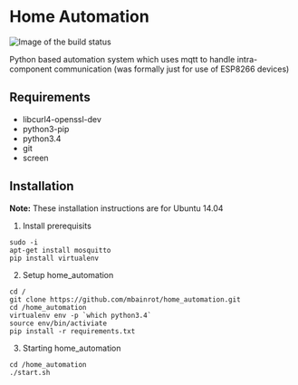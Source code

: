 # Home Automation
![Image of the build status](https://travis-ci.org/mbainrot/home_automation.svg?branch=master)

Python based automation system which uses mqtt to handle intra-component communication (was formally just for use of ESP8266 devices)

## Requirements
- libcurl4-openssl-dev
- python3-pip
- python3.4
- git
- screen

## Installation
**Note:** These installation instructions are for Ubuntu 14.04

1) Install prerequisits
```
sudo -i
apt-get install mosquitto
pip install virtualenv
```
2) Setup home_automation
```
cd /
git clone https://github.com/mbainrot/home_automation.git
cd /home_automation
virtualenv env -p `which python3.4`
source env/bin/activiate
pip install -r requirements.txt
```
3) Starting home_automation
```
cd /home_automation
./start.sh
